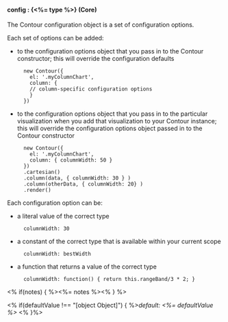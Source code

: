 #### **config** : {<%= type %>} (Core)

The Contour configuration object is a set of configuration options. 

Each set of options can be added:

* to the configuration options object that you pass in to the Contour constructor; this will override the configuration defaults

		new Contour({
	      el: '.myColumnChart',
	      column: {
	      // column-specific configuration options
	      }
	    })

* to the configuration options object that you pass in to the particular visualization when you add that visualization to your Contour instance; this will override the configuration options object passed in to the Contour constructor

		new Contour({
		  el: '.myColumnChart',
		  column: { columnWidth: 50 }
		})
		.cartesian()
		.column(data, { columnWidth: 30 } )
		.column(otherData, { columnWidth: 20} )
		.render()

Each configuration option can be:

* a literal value of the correct type

		columnWidth: 30

* a constant of the correct type that is available within your current scope

		columnWidth: bestWidth

* a function that returns a value of the correct type

		columnWidth: function() { return this.rangeBand/3 * 2; }

<% if(notes) { %><%= notes %><% } %>

<% if(defaultValue !== "[object Object]") { %>*default: <%= defaultValue %>* <% }%>

